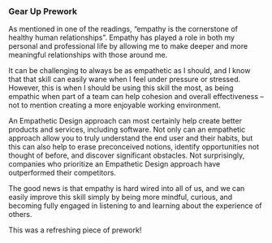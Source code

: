 ### Gear Up Prework

As mentioned in one of the readings, “empathy is the cornerstone of healthy human relationships”. Empathy has played a role in both my personal and professional life by allowing me to make deeper and more meaningful relationships with those around me.

It can be challenging to always be as empathetic as I should, and I know that that skill can easily wane when I feel under pressure or stressed. However, this is when I should be using this skill the most, as being empathic when part of a team can help cohesion and overall effectiveness – not to mention creating a more enjoyable working environment.

An Empathetic Design approach can most certainly help create better products and services, including software. Not only can an empathetic approach allow you to truly understand the end user and their habits, but this can also help to erase preconceived notions, identify opportunities not thought of before, and discover significant obstacles. Not surprisingly, companies who prioritize an Empathetic Design approach have outperformed their competitors.

The good news is that empathy is hard wired into all of us, and we can easily improve this skill simply by being more mindful, curious, and becoming fully engaged in listening to and learning about the experience of others.

This was a refreshing piece of prework!
